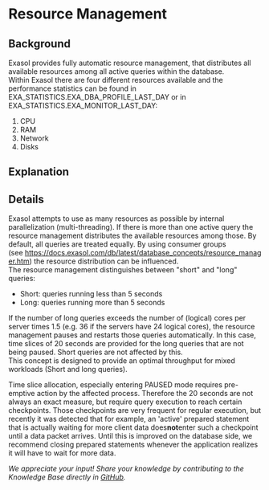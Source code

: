 # Resource Management 
## Background

Exasol provides fully automatic resource management, that distributes all available resources among all active queries within the database.   
Within Exasol there are four different resources available and the performance statistics can be found in EXA_STATISTICS.EXA_DBA_PROFILE_LAST_DAY or in EXA_STATISTICS.EXA_MONITOR_LAST_DAY:

1. CPU
2. RAM
3. Network
4. Disks

## Explanation

## Details

Exasol attempts to use as many resources as possible by internal parallelization (multi-threading). If there is more than one active query the resource management distributes the available resources among those. By default, all queries are treated equally. By using consumer groups (see <https://docs.exasol.com/db/latest/database_concepts/resource_manager.htm>) the resource distribution can be influenced.  
The resource management distinguishes between "short" and "long" queries:

* Short: queries running less than 5 seconds
* Long: queries running more than 5 seconds

If the number of long queries exceeds the number of (logical) cores per server times 1.5 (e.g. 36 if the servers have 24 logical cores), the resource management pauses and restarts those queries automatically. In this case, time slices of 20 seconds are provided for the long queries that are not being paused. Short queries are not affected by this.  
This concept is designed to provide an optimal throughput for mixed workloads (Short and long queries).

Time slice allocation, especially entering PAUSED mode requires pre-emptive action by the affected process. Therefore the 20 seconds are not always an exact measure, but require query execution to reach certain checkpoints. Those checkpoints are very frequent for regular execution, but recently it was detected that for example, an 'active' prepared statement that is actually waiting for more client data does**not**enter such a checkpoint until a data packet arrives. Until this is improved on the database side, we recommend closing prepared statements whenever the application realizes it will have to wait for more data.

*We appreciate your input! Share your knowledge by contributing to the Knowledge Base directly in [GitHub](https://github.com/exasol/public-knowledgebase).* 